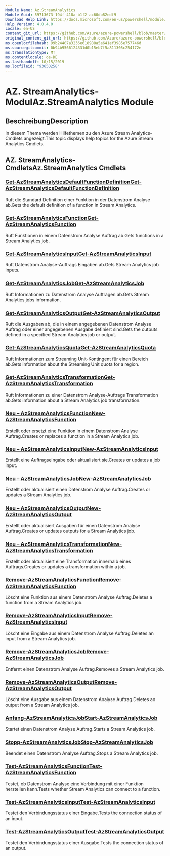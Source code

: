 ```yaml
---
Module Name: Az.StreamAnalytics
Module Guid: 59713673-194f-418a-b1f2-ac60db82edf9
Download Help Link: https://docs.microsoft.com/en-us/powershell/module/az.streamanalytics
Help Version: 4.0.4.0
Locale: en-US
content_git_url: https://github.com/Azure/azure-powershell/blob/master/src/StreamAnalytics/StreamAnalytics/help/Az.StreamAnalytics.md
original_content_git_url: https://github.com/Azure/azure-powershell/blob/master/src/StreamAnalytics/StreamAnalytics/help/Az.StreamAnalytics.md
ms.openlocfilehash: 99b24407a3236e618988a5a641ef3985e757746d
ms.sourcegitcommit: 0b94b9566124331d0b15eb7f5a811305c254172e
ms.translationtype: MT
ms.contentlocale: de-DE
ms.lasthandoff: 10/15/2019
ms.locfileid: "93650258"
---
```

# <span data-ttu-id="140a1-101">AZ. StreamAnalytics-Modul</span><span class="sxs-lookup"><span data-stu-id="140a1-101">Az.StreamAnalytics Module</span></span>
## <span data-ttu-id="140a1-102">Beschreibung</span><span class="sxs-lookup"><span data-stu-id="140a1-102">Description</span></span>
<span data-ttu-id="140a1-103">In diesem Thema werden Hilfethemen zu den Azure Stream Analytics-Cmdlets angezeigt.</span><span class="sxs-lookup"><span data-stu-id="140a1-103">This topic displays help topics for the Azure Stream Analytics Cmdlets.</span></span>

## <span data-ttu-id="140a1-104">AZ. StreamAnalytics-Cmdlets</span><span class="sxs-lookup"><span data-stu-id="140a1-104">Az.StreamAnalytics Cmdlets</span></span>
### [<span data-ttu-id="140a1-105">Get-AzStreamAnalyticsDefaultFunctionDefinition</span><span class="sxs-lookup"><span data-stu-id="140a1-105">Get-AzStreamAnalyticsDefaultFunctionDefinition</span></span>](Get-AzStreamAnalyticsDefaultFunctionDefinition.md)
<span data-ttu-id="140a1-106">Ruft die Standard Definition einer Funktion in der Datenstrom Analyse ab.</span><span class="sxs-lookup"><span data-stu-id="140a1-106">Gets the default definition of a function in Stream Analytics.</span></span>

### [<span data-ttu-id="140a1-107">Get-AzStreamAnalyticsFunction</span><span class="sxs-lookup"><span data-stu-id="140a1-107">Get-AzStreamAnalyticsFunction</span></span>](Get-AzStreamAnalyticsFunction.md)
<span data-ttu-id="140a1-108">Ruft Funktionen in einem Datenstrom Analyse Auftrag ab.</span><span class="sxs-lookup"><span data-stu-id="140a1-108">Gets functions in a Stream Analytics job.</span></span>

### [<span data-ttu-id="140a1-109">Get-AzStreamAnalyticsInput</span><span class="sxs-lookup"><span data-stu-id="140a1-109">Get-AzStreamAnalyticsInput</span></span>](Get-AzStreamAnalyticsInput.md)
<span data-ttu-id="140a1-110">Ruft Datenstrom Analyse-Auftrags Eingaben ab.</span><span class="sxs-lookup"><span data-stu-id="140a1-110">Gets Stream Analytics job inputs.</span></span>

### [<span data-ttu-id="140a1-111">Get-AzStreamAnalyticsJob</span><span class="sxs-lookup"><span data-stu-id="140a1-111">Get-AzStreamAnalyticsJob</span></span>](Get-AzStreamAnalyticsJob.md)
<span data-ttu-id="140a1-112">Ruft Informationen zu Datenstrom Analyse Aufträgen ab.</span><span class="sxs-lookup"><span data-stu-id="140a1-112">Gets Stream Analytics jobs information.</span></span>

### [<span data-ttu-id="140a1-113">Get-AzStreamAnalyticsOutput</span><span class="sxs-lookup"><span data-stu-id="140a1-113">Get-AzStreamAnalyticsOutput</span></span>](Get-AzStreamAnalyticsOutput.md)
<span data-ttu-id="140a1-114">Ruft die Ausgaben ab, die in einem angegebenen Datenstrom Analyse Auftrag oder einer angegebenen Ausgabe definiert sind.</span><span class="sxs-lookup"><span data-stu-id="140a1-114">Gets the outputs defined in a specified Stream Analytics job or output.</span></span>

### [<span data-ttu-id="140a1-115">Get-AzStreamAnalyticsQuota</span><span class="sxs-lookup"><span data-stu-id="140a1-115">Get-AzStreamAnalyticsQuota</span></span>](Get-AzStreamAnalyticsQuota.md)
<span data-ttu-id="140a1-116">Ruft Informationen zum Streaming Unit-Kontingent für einen Bereich ab.</span><span class="sxs-lookup"><span data-stu-id="140a1-116">Gets information about the Streaming Unit quota for a region.</span></span>

### [<span data-ttu-id="140a1-117">Get-AzStreamAnalyticsTransformation</span><span class="sxs-lookup"><span data-stu-id="140a1-117">Get-AzStreamAnalyticsTransformation</span></span>](Get-AzStreamAnalyticsTransformation.md)
<span data-ttu-id="140a1-118">Ruft Informationen zu einer Datenstrom Analyse-Auftrags Transformation ab.</span><span class="sxs-lookup"><span data-stu-id="140a1-118">Gets information about a Stream Analytics job transformation.</span></span>

### [<span data-ttu-id="140a1-119">Neu – AzStreamAnalyticsFunction</span><span class="sxs-lookup"><span data-stu-id="140a1-119">New-AzStreamAnalyticsFunction</span></span>](New-AzStreamAnalyticsFunction.md)
<span data-ttu-id="140a1-120">Erstellt oder ersetzt eine Funktion in einem Datenstrom Analyse Auftrag.</span><span class="sxs-lookup"><span data-stu-id="140a1-120">Creates or replaces a function in a Stream Analytics job.</span></span>

### [<span data-ttu-id="140a1-121">Neu – AzStreamAnalyticsInput</span><span class="sxs-lookup"><span data-stu-id="140a1-121">New-AzStreamAnalyticsInput</span></span>](New-AzStreamAnalyticsInput.md)
<span data-ttu-id="140a1-122">Erstellt eine Auftragseingabe oder aktualisiert sie.</span><span class="sxs-lookup"><span data-stu-id="140a1-122">Creates or updates a job input.</span></span>

### [<span data-ttu-id="140a1-123">Neu – AzStreamAnalyticsJob</span><span class="sxs-lookup"><span data-stu-id="140a1-123">New-AzStreamAnalyticsJob</span></span>](New-AzStreamAnalyticsJob.md)
<span data-ttu-id="140a1-124">Erstellt oder aktualisiert einen Datenstrom Analyse Auftrag.</span><span class="sxs-lookup"><span data-stu-id="140a1-124">Creates or updates a Stream Analytics job.</span></span>

### [<span data-ttu-id="140a1-125">Neu – AzStreamAnalyticsOutput</span><span class="sxs-lookup"><span data-stu-id="140a1-125">New-AzStreamAnalyticsOutput</span></span>](New-AzStreamAnalyticsOutput.md)
<span data-ttu-id="140a1-126">Erstellt oder aktualisiert Ausgaben für einen Datenstrom Analyse Auftrag.</span><span class="sxs-lookup"><span data-stu-id="140a1-126">Creates or updates outputs for a Stream Analytics job.</span></span>

### [<span data-ttu-id="140a1-127">Neu – AzStreamAnalyticsTransformation</span><span class="sxs-lookup"><span data-stu-id="140a1-127">New-AzStreamAnalyticsTransformation</span></span>](New-AzStreamAnalyticsTransformation.md)
<span data-ttu-id="140a1-128">Erstellt oder aktualisiert eine Transformation innerhalb eines Auftrags.</span><span class="sxs-lookup"><span data-stu-id="140a1-128">Creates or updates a transformation within a job.</span></span>

### [<span data-ttu-id="140a1-129">Remove-AzStreamAnalyticsFunction</span><span class="sxs-lookup"><span data-stu-id="140a1-129">Remove-AzStreamAnalyticsFunction</span></span>](Remove-AzStreamAnalyticsFunction.md)
<span data-ttu-id="140a1-130">Löscht eine Funktion aus einem Datenstrom Analyse Auftrag.</span><span class="sxs-lookup"><span data-stu-id="140a1-130">Deletes a function from a Stream Analytics job.</span></span>

### [<span data-ttu-id="140a1-131">Remove-AzStreamAnalyticsInput</span><span class="sxs-lookup"><span data-stu-id="140a1-131">Remove-AzStreamAnalyticsInput</span></span>](Remove-AzStreamAnalyticsInput.md)
<span data-ttu-id="140a1-132">Löscht eine Eingabe aus einem Datenstrom Analyse Auftrag.</span><span class="sxs-lookup"><span data-stu-id="140a1-132">Deletes an input from a Stream Analytics job.</span></span>

### [<span data-ttu-id="140a1-133">Remove-AzStreamAnalyticsJob</span><span class="sxs-lookup"><span data-stu-id="140a1-133">Remove-AzStreamAnalyticsJob</span></span>](Remove-AzStreamAnalyticsJob.md)
<span data-ttu-id="140a1-134">Entfernt einen Datenstrom Analyse Auftrag.</span><span class="sxs-lookup"><span data-stu-id="140a1-134">Removes a Stream Analytics job.</span></span>

### [<span data-ttu-id="140a1-135">Remove-AzStreamAnalyticsOutput</span><span class="sxs-lookup"><span data-stu-id="140a1-135">Remove-AzStreamAnalyticsOutput</span></span>](Remove-AzStreamAnalyticsOutput.md)
<span data-ttu-id="140a1-136">Löscht eine Ausgabe aus einem Datenstrom Analyse Auftrag.</span><span class="sxs-lookup"><span data-stu-id="140a1-136">Deletes an output from a Stream Analytics job.</span></span>

### [<span data-ttu-id="140a1-137">Anfang-AzStreamAnalyticsJob</span><span class="sxs-lookup"><span data-stu-id="140a1-137">Start-AzStreamAnalyticsJob</span></span>](Start-AzStreamAnalyticsJob.md)
<span data-ttu-id="140a1-138">Startet einen Datenstrom Analyse Auftrag.</span><span class="sxs-lookup"><span data-stu-id="140a1-138">Starts a Stream Analytics job.</span></span>

### [<span data-ttu-id="140a1-139">Stopp-AzStreamAnalyticsJob</span><span class="sxs-lookup"><span data-stu-id="140a1-139">Stop-AzStreamAnalyticsJob</span></span>](Stop-AzStreamAnalyticsJob.md)
<span data-ttu-id="140a1-140">Beendet einen Datenstrom Analyse Auftrag.</span><span class="sxs-lookup"><span data-stu-id="140a1-140">Stops a Stream Analytics job.</span></span>

### [<span data-ttu-id="140a1-141">Test-AzStreamAnalyticsFunction</span><span class="sxs-lookup"><span data-stu-id="140a1-141">Test-AzStreamAnalyticsFunction</span></span>](Test-AzStreamAnalyticsFunction.md)
<span data-ttu-id="140a1-142">Testet, ob Datenstrom Analyse eine Verbindung mit einer Funktion herstellen kann.</span><span class="sxs-lookup"><span data-stu-id="140a1-142">Tests whether Stream Analytics can connect to a function.</span></span>

### [<span data-ttu-id="140a1-143">Test-AzStreamAnalyticsInput</span><span class="sxs-lookup"><span data-stu-id="140a1-143">Test-AzStreamAnalyticsInput</span></span>](Test-AzStreamAnalyticsInput.md)
<span data-ttu-id="140a1-144">Testet den Verbindungsstatus einer Eingabe.</span><span class="sxs-lookup"><span data-stu-id="140a1-144">Tests the connection status of an input.</span></span>

### [<span data-ttu-id="140a1-145">Test-AzStreamAnalyticsOutput</span><span class="sxs-lookup"><span data-stu-id="140a1-145">Test-AzStreamAnalyticsOutput</span></span>](Test-AzStreamAnalyticsOutput.md)
<span data-ttu-id="140a1-146">Testet den Verbindungsstatus einer Ausgabe.</span><span class="sxs-lookup"><span data-stu-id="140a1-146">Tests the connection status of an output.</span></span>

